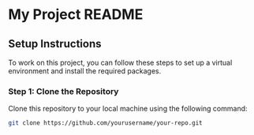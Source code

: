 # My Project README

## Setup Instructions

To work on this project, you can follow these steps to set up a virtual environment and install the required packages.

### Step 1: Clone the Repository

Clone this repository to your local machine using the following command:

```bash
git clone https://github.com/yourusername/your-repo.git
